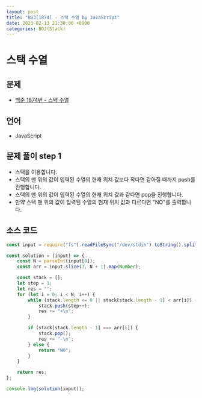 ```yaml
---
layout: post
title: "BOJ[1874] - 스택 수열 by JavaScript"
date: 2021-02-13 21:30:00 +0900
categories: BOJ(Stack)
---
```


# 스택 수열

## 문제

- [백준 1874번 - 스택 수열](https://www.acmicpc.net/problem/1874)

## 언어

- JavaScript

## 문제 풀이 step 1

- 스택을 이용합니다.
- 스택의 맨 위의 값이 입력된 수열의 현재 위치 값보다 작다면 같아질 때까지 push를 진행합니다.
- 스택의 맨 위의 값이 입력된 수열의 현재 위치 값과 같다면 pop을 진행합니다.
- 만약 스택 맨 위의 값이 입력된 수열의 현재 위치 값과 다르다면 "NO"를 출력합니다.

## 소스 코드

```jsx
const input = require("fs").readFileSync("/dev/stdin").toString().split("\n");

const solution = (input) => {
	const N = parseInt(input[0]);
	const arr = input.slice(1, N + 1).map(Number);

	const stack = [];
	let step = 1;
	let res = "";
	for (let i = 0; i < N; i++) {
		while (stack.length <= 0 || stack[stack.length - 1] < arr[i]) {
			stack.push(step++);
			res += "+\n";
		}

		if (stack[stack.length - 1] === arr[i]) {
			stack.pop();
			res += "-\n";
		} else {
			return "NO";
		}
	}

	return res;
};

console.log(solution(input));
```
